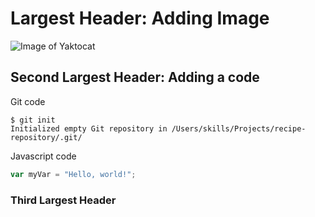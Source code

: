 # Largest Header: Adding Image
![Image of Yaktocat](https://octodex.github.com/images/yaktocat.png)

## Second Largest Header: Adding a code
Git code
```
$ git init
Initialized empty Git repository in /Users/skills/Projects/recipe-repository/.git/
```

Javascript code
``` javascript
var myVar = "Hello, world!";
```

### Third Largest Header


